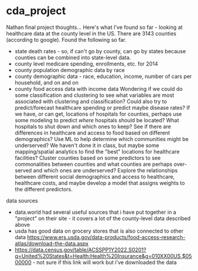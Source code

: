 # cda_project

Nathan final project thoughts... 
Here's what I've found so far - looking at healthcare data at the county level in the US. There are 3143 counties (according to google). Found the following so far.
- state death rates - so, if can't go by county, can go by states because counties can be combined into state-level data.
- county level medicare spending, enrollments, etc. for 2014
- county population demographic data by race
- county demographic data - race, education, income, number of cars per household, and on and on
- county food access data with income data
Wondering if we could do some classification and clustering to see what variables are most associated with clustering and classification? Could also try to predict/forecast healthcare spending or predict maybe disease rates? If we have, or can get, locations of hospitals for counties, perhaps use some modeling to predict _where_ hospitals should be located? What hospitals to shut down and which ones to keep? See if there are differences in healthcare and access to food based on different demographics? Use ML to help determine which communities might be underserved? We haven't done it in class, but maybe some mapping/spatial analytics to find the "best" locations for healthcare facilities? Cluster counties based on some predictors to see commonalities between counties and what counties are perhaps over-served and which ones are underserved? Explore the relationships between different social demographics and access to healthcare, healthcare costs, and maybe develop a model that assigns weights to the different predictors.

data sources
- data.world had several useful sources that i have put together in a "project" on their site - it covers a lot of the county-level data described above
- usda has good data on grocery stores that is also connected to other data https://www.ers.usda.gov/data-products/food-access-research-atlas/download-the-data.aspx
- https://data.census.gov/table/ACSSPP1Y2022.S0201?q=United%20States&t=Health:Health%20Insurance&g=010XX00US,$0500000 - not sure if this link will work but i've downloaded the data
